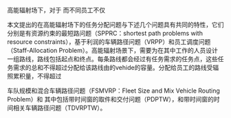 高能辐射场下，对于
而不同员工不仅


本文提出的在高能辐射场下的任务分配问题与下述几个问题具有共同的特性，它们分别是有资源约束的最短路问题（SPPRC：shortest path problems with resource constraints），基于利润的车辆路径问题（VRPP）和员工调度问题（Staff-Allocation Problem）。高能辐射场景下，需要为在其中工作的人员设计一组路线，路线包括起点和终点。每条路线都会经过有任务需求的任务点，这些任务需求的总和不得超过分配给该路线由的vehide的容量。分配给员工的路线受辐照累积量，不得超过



车队规模和混合车辆路径问题（FSMVRP：Fleet Size and Mix Vehicle Routing Problem）和
其中包括带时间窗的取件和交付问题（PDPTW），和带时间窗的时间相关车辆路径问题（TDVRPTW）。